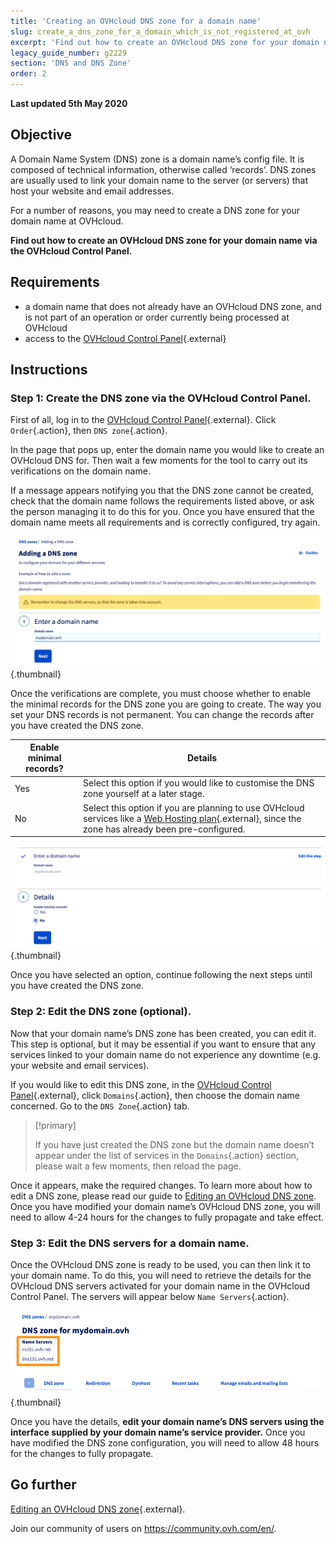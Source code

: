 ```yaml
---
title: 'Creating an OVHcloud DNS zone for a domain name'
slug: create_a_dns_zone_for_a_domain_which_is_not_registered_at_ovh
excerpt: 'Find out how to create an OVHcloud DNS zone for your domain name via the OVHcloud Control Panel'
legacy_guide_number: g2229
section: 'DNS and DNS Zone'
order: 2
---
```


**Last updated 5th May 2020**

## Objective

A Domain Name System (DNS) zone is a domain name’s config file. It is composed of technical information, otherwise called ‘records’. DNS zones are usually used to link your domain name to the server (or servers) that host your website and email addresses.

For a number of reasons, you may need to create a DNS zone for your domain name at OVHcloud.

**Find out how to create an OVHcloud DNS zone for your domain name via the OVHcloud Control Panel.**

## Requirements

- a domain name that does not already have an OVHcloud DNS zone, and is not part of an operation or order currently being processed at OVHcloud
- access to the [OVHcloud Control Panel](https://ca.ovh.com/auth/?action=gotomanager&from=https://www.ovh.com.au/&ovhSubsidiary=au){.external}

## Instructions

### Step 1: Create the DNS zone via the OVHcloud Control Panel.

First of all, log in to the [OVHcloud Control Panel](https://ca.ovh.com/auth/?action=gotomanager&from=https://www.ovh.com.au/&ovhSubsidiary=au){.external}. Click `Order`{.action}, then `DNS zone`{.action}.

In the page that pops up, enter the domain name you would like to create an OVHcloud DNS for. Then wait a few moments for the tool to carry out its verifications on the domain name.

If a message appears notifying you that the DNS zone cannot be created, check that the domain name follows the requirements listed above, or ask the person managing it to do this for you. Once you have ensured that the domain name meets all requirements and is correctly configured, try again.

![dnszonecreate](images/dns-zone-create-step1.png){.thumbnail}

Once the verifications are complete, you must choose whether to enable the minimal records for the DNS zone you are going to create. The way you set your DNS records is not permanent. You can change the records after you have created the DNS zone. 

|Enable minimal records?|Details|
|---|---|
|Yes|Select this option if you would like to customise the DNS zone yourself at a later stage.|
|No|Select this option if you are planning to use OVHcloud services like a [Web Hosting plan](https://www.ovhcloud.com/en-au/web-hosting/){.external}, since the zone has already been pre-configured.|

![dnszonecreate](images/dns-zone-create-step2.png){.thumbnail}

Once you have selected an option, continue following the next steps until you have created the DNS zone.

### Step 2: Edit the DNS zone (optional).

Now that your domain name’s DNS zone has been created, you can edit it. This step is optional, but it may be essential if you want to ensure that any services linked to your domain name do not experience any downtime (e.g. your website and email services).

If you would like to edit this DNS zone, in the [OVHcloud Control Panel](https://ca.ovh.com/auth/?action=gotomanager&from=https://www.ovh.com.au/&ovhSubsidiary=au){.external}, click `Domains`{.action}, then choose the domain name concerned. Go to the `DNS Zone`{.action} tab.

> [!primary]
>
> If you have just created the DNS zone but the domain name doesn’t appear under the list of services in the `Domains`{.action} section, please wait a few moments, then reload the page.
>

Once it appears, make the required changes. To learn more about how to edit a DNS zone, please read our guide to [Editing an OVHcloud DNS zone](../web_hosting_how_to_edit_my_dns_zone/). Once you have modified your domain name’s OVHcloud DNS zone, you will need to allow 4-24 hours for the changes to fully propagate and take effect.

### Step 3: Edit the DNS servers for a domain name.

Once the OVHcloud DNS zone is ready to be used, you can then link it to your domain name. To do this, you will need to retrieve the details for the OVHcloud DNS servers activated for your domain name in the OVHcloud Control Panel. The servers will appear below `Name Servers`{.action}.

![dnszonecreate](images/dns-zone-create-step3.png){.thumbnail}

Once you have the details, **edit your domain name’s DNS servers using the interface supplied by your domain name’s service provider.** Once you have modified the DNS zone configuration, you will need to allow 48 hours for the changes to fully propagate.

## Go further

[Editing an OVHcloud DNS zone](../web_hosting_how_to_edit_my_dns_zone/){.external}.

Join our community of users on <https://community.ovh.com/en/>.
